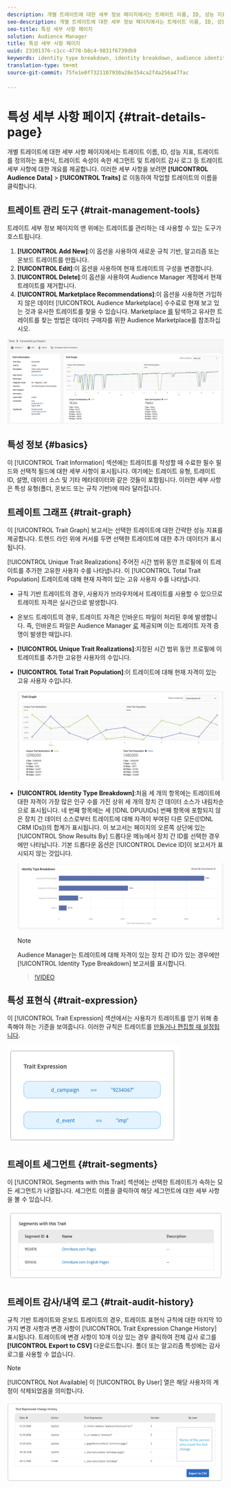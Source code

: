 ```yaml
---
description: 개별 트레이트에 대한 세부 정보 페이지에서는 트레이트 이름, ID, 성능 지표, 트레이트를 정의하는 표현식, 트레이트 트레이트가 속한 세그먼트 및 트레이트 감사 로그와 같은 정보를 대략적으로 제공합니다. 이러한 세부 사항을 보려면 대상 데이터 > 트레이트로 이동하여 작업할 트레이트의 이름을 클릭합니다.
seo-description: 개별 트레이트에 대한 세부 정보 페이지에서는 트레이트 이름, ID, 성능 지표, 트레이트를 정의하는 표현식, 트레이트 트레이트가 속한 세그먼트 및 트레이트 감사 로그와 같은 정보를 대략적으로 제공합니다. 이러한 세부 사항을 보려면 대상 데이터 > 트레이트로 이동하여 작업할 트레이트의 이름을 클릭합니다.
seo-title: 특성 세부 사항 페이지
solution: Audience Manager
title: 특성 세부 사항 페이지
uuid: 23301376-c1cc-4778-b8c4-9831f6739db9
keywords: identity type breakdown, identity breakdown, audience identity reporting
translation-type: tm+mt
source-git-commit: 75fe1e0f7321107930a28e354ca2f4a256a477ac

---
```



# 특성 세부 사항 페이지 {#trait-details-page}

개별 트레이트에 대한 세부 사항 페이지에서는 트레이트 이름, ID, 성능 지표, 트레이트를 정의하는 표현식, 트레이트 속성이 속한 세그먼트 및 트레이트 감사 로그 등 트레이트 세부 사항에 대한 개요를 제공합니다. 이러한 세부 사항을 보려면 **[!UICONTROL Audience Data]** > **[!UICONTROL Traits]** 로 이동하여 작업할 트레이트의 이름을 클릭합니다.

## 트레이트 관리 도구 {#trait-management-tools}

트레이트 세부 정보 페이지의 맨 위에는 트레이트를 관리하는 데 사용할 수 있는 도구가 호스트됩니다.

1. **[!UICONTROL Add New]**:이 옵션을 사용하여 새로운 규칙 기반, 알고리즘 또는 온보드 트레이트를 만듭니다.
2. **[!UICONTROL Edit]**:이 옵션을 사용하여 현재 트레이트의 구성을 변경합니다.
3. **[!UICONTROL Delete]**:이 옵션을 사용하여 Audience Manager 계정에서 현재 트레이트를 제거합니다.
4. **[!UICONTROL Marketplace Recommendations]**:이 옵션을 사용하면 가입하지 않은 데이터 [!UICONTROL Audience Marketplace] 수수료로 현재 보고 있는 것과 유사한 트레이트를 찾을 수 있습니다. Marketplace [를](../audience-marketplace/marketplace-data-buyers/marketplace-data-buyers.md) 탐색하고 유사한 트레이트를 찾는 방법은 데이터 구매자를 위한 Audience Marketplace를 참조하십시오.

![기본 특성 정보](assets/basic-trait-information.png)

## 특성 정보 {#basics}

이 [!UICONTROL Trait Information] 섹션에는 트레이트를 작성할 때 수료한 필수 필드와 선택적 필드에 대한 세부 사항이 표시됩니다. 여기에는 트레이트 유형, 트레이트 ID, 설명, 데이터 소스 및 기타 메타데이터와 같은 것들이 포함됩니다. 이러한 세부 사항은 특성 유형(폴더, 온보드 또는 규칙 기반)에 따라 달라집니다.

## 트레이트 그래프 {#trait-graph}

이 [!UICONTROL Trait Graph] 보고서는 선택한 트레이트에 대한 간략한 성능 지표를 제공합니다. 트렌드 라인 위에 커서를 두면 선택한 트레이트에 대한 추가 데이터가 표시됩니다.

[!UICONTROL Unique Trait Realizations] 주어진 시간 범위 동안 프로필에 이 트레이트를 추가한 고유한 사용자 수를 나타냅니다. 이 [!UICONTROL Total Trait Population] 트레이트에 대해 현재 자격이 있는 고유 사용자 수를 나타냅니다.

* 규칙 기반 트레이트의 경우, 사용자가 브라우저에서 트레이트를 사용할 수 있으므로 트레이트 자격은 실시간으로 발생합니다.
* 온보드 트레이트의 경우, 트레이트 자격은 인바운드 파일이 처리된 후에 발생합니다. 즉, 인바운드 파일은 Audience Manager [로](../../faq/faq-inbound-data-ingestion.md) 제공되며 이는 트레이트 자격 증명이 발생한 때입니다.
* **[!UICONTROL Unique Trait Realizations]**:지정된 시간 범위 동안 프로필에 이 트레이트를 추가한 고유한 사용자의 수입니다.
* **[!UICONTROL Total Trait Population]**:이 트레이트에 대해 현재 자격이 있는 고유 사용자 수입니다.

   ![트레이트 그래프](assets/trait-summary.png)

* **[!UICONTROL Identity Type Breakdown]**:처음 세 개의 항목에는 트레이트에 대한 자격이 가장 많은 인구 수를 가진 상위 세 개의 장치 간 데이터 소스가 내림차순으로 표시됩니다. 네 번째 항목에는 세 [!DNL DPUUIDs] 번째 항목에 포함되지 않은 장치 간 데이터 소스로부터 트레이트에 대해 자격이 부여된 다른 모든([!DNL CRM IDs])의 합계가 표시됩니다. 이 보고서는 페이지의 오른쪽 상단에 있는 [!UICONTROL Show Results By] 드롭다운 메뉴에서 장치 간 ID를 선택한 경우에만 나타납니다. 기본 드롭다운 옵션은 [!UICONTROL Device ID]이 보고서가 표시되지 않는 것입니다.

   ![트레이트 그래프](assets/trait-identity.png)

   >[!NOTE]
   >
   >Audience Manager는 트레이트에 대해 자격이 있는 장치 간 ID가 있는 경우에만 [!UICONTROL Identity Type Breakdown] 보고서를 표시합니다.

   >[!VIDEO](https://video.tv.adobe.com/v/27977/)

## 특성 표현식 {#trait-expression}

이 [!UICONTROL Trait Expression] 섹션에서는 사용자가 트레이트를 얻기 위해 충족해야 하는 기준을 보여줍니다. 이러한 규칙은 트레이트를 [만들거나 편집할 때 설정됩니다](../../features/traits/about-trait-builder.md).

![](assets/traitExpression.png)

## 트레이트 세그먼트 {#trait-segments}

이 [!UICONTROL Segments with this Trait] 섹션에는 선택한 트레이트가 속하는 모든 세그먼트가 나열됩니다. 세그먼트 이름을 클릭하여 해당 세그먼트에 대한 세부 사항을 볼 수 있습니다.

![](assets/traitSegments.png)

## 트레이트 감사/내역 로그 {#trait-audit-history}

규칙 기반 트레이트와 온보드 트레이트의 경우, 트레이트 표현식 규칙에 대한 마지막 10가지 변경 사항과 변경 사항이 [!UICONTROL Trait Expression Change History] 표시됩니다. 트레이트에 변경 사항이 10개 이상 있는 경우 클릭하여 전체 감사 로그를 **[!UICONTROL Export to CSV]** 다운로드합니다. 폴더 또는 알고리즘 특성에는 감사 로그를 사용할 수 없습니다.

>[!NOTE]
>
>[!UICONTROL Not Available] 이 [!UICONTROL By User] 열은 해당 사용자의 계정이 삭제되었음을 의미합니다.

![](assets/traitHistory.png)